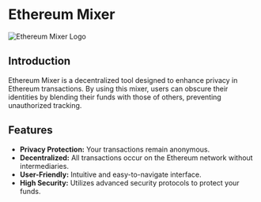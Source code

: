 # Ethereum Mixer

![Ethereum Mixer Logo](https://exbito.com/blog/what-is-a-digital-currency-mixer/)

## Introduction

Ethereum Mixer is a decentralized tool designed to enhance privacy in Ethereum transactions. By using this mixer, users can obscure their identities by blending their funds with those of others, preventing unauthorized tracking.

## Features

- **Privacy Protection:** Your transactions remain anonymous.
- **Decentralized:** All transactions occur on the Ethereum network without intermediaries.
- **User-Friendly:** Intuitive and easy-to-navigate interface.
- **High Security:** Utilizes advanced security protocols to protect your funds.


